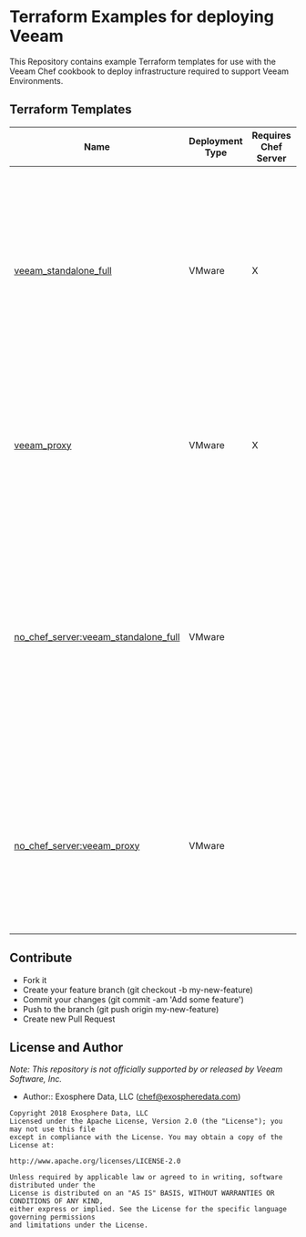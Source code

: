 # Terraform Examples for deploying Veeam
This Repository contains example Terraform templates for use with the Veeam Chef cookbook to deploy infrastructure required to support Veeam Environments.


## Terraform Templates
| Name | Deployment Type | Requires Chef Server | Description |
| --- | --- | --- | --- |
| [veeam_standalone_full](vmware/chef_server/veeam_standalone_full) | VMware | X | This set of templates will deploy Veeam Backup and Replication server in a complete deployment along with an optional number of Veeam VMware Proxies on VMware using Chef Server. |
| [veeam_proxy](vmware/chef_server/veeam_proxy) | VMware | X | This set of templates will deploy one or more Veeam VMware Proxy Servers on VMware using Chef Server. |
| [no_chef_server:veeam_standalone_full](vmware/no_chef_server/veeam_standalone_full) | VMware |  | This set of templates will deploy Veeam Backup and Replication server in a complete deployment along with an optional number of Veeam VMware Proxies on VMware using Chef-Solo mode with the Chef Client. |
| [no_chef_server:veeam_proxy](vmware/no_chef_server/veeam_proxy) | VMware |  | This set of templates will deploy one or more Veeam VMware Proxy Servers on VMware using Chef-Solo mode with the Chef Client. |

## Contribute
 - Fork it
 - Create your feature branch (git checkout -b my-new-feature)
 - Commit your changes (git commit -am 'Add some feature')
 - Push to the branch (git push origin my-new-feature)
 - Create new Pull Request

## License and Author

_Note: This repository is not officially supported by or released by Veeam Software, Inc._

- Author:: Exosphere Data, LLC ([chef@exospheredata.com](mailto:chef@exospheredata.com))

```text
Copyright 2018 Exosphere Data, LLC
Licensed under the Apache License, Version 2.0 (the "License"); you may not use this file
except in compliance with the License. You may obtain a copy of the License at:

http://www.apache.org/licenses/LICENSE-2.0

Unless required by applicable law or agreed to in writing, software distributed under the
License is distributed on an "AS IS" BASIS, WITHOUT WARRANTIES OR CONDITIONS OF ANY KIND,
either express or implied. See the License for the specific language governing permissions
and limitations under the License.
```
